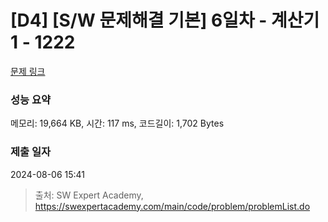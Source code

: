# [D4] [S/W 문제해결 기본] 6일차 - 계산기1 - 1222 

[문제 링크](https://swexpertacademy.com/main/code/problem/problemDetail.do?contestProbId=AV14mbSaAEwCFAYD) 

### 성능 요약

메모리: 19,664 KB, 시간: 117 ms, 코드길이: 1,702 Bytes

### 제출 일자

2024-08-06 15:41



> 출처: SW Expert Academy, https://swexpertacademy.com/main/code/problem/problemList.do